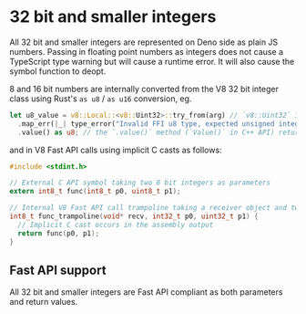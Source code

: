 # 32 bit and smaller integers

All 32 bit and smaller integers are represented on Deno side as plain JS
numbers. Passing in floating point numbers as integers does not cause a
TypeScript type warning but will cause a runtime error. It will also cause the
symbol function to deopt.

8 and 16 bit numbers are internally converted from the V8 32 bit integer class
using Rust's `as u8` / `as u16` conversion, eg.

```rs
let u8_value = v8::Local::<v8::Uint32>::try_from(arg) // `v8::Uint32` is the V8's internal 32 bit unsigned integer class
  .map_err(|_| type_error("Invalid FFI u8 type, expected unsigned integer"))?
  .value() as u8; // the `.value()` method (`Value()` in C++ API) returns a `u32`
```

and in V8 Fast API calls using implicit C casts as follows:

```C
#include <stdint.h>

// External C API symbol taking two 8 bit integers as parameters
extern int8_t func(int8_t p0, uint8_t p1);

// Internal V8 Fast API call trampoline taking a receiver object and two 32 bit integers as parameters
int8_t func_trampoline(void* recv, int32_t p0, uint32_t p1) {
  // Implicit C cast occurs in the assembly output
  return func(p0, p1);
}
```

## Fast API support

All 32 bit and smaller integers are Fast API compliant as both parameters and
return values.
